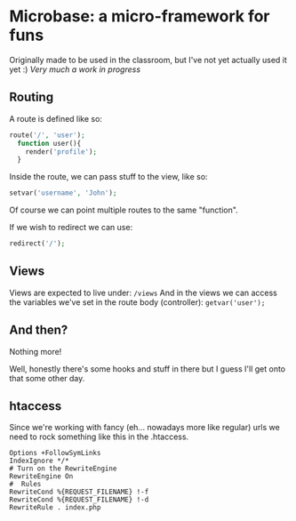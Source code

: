 Microbase: a micro-framework for funs
======================================

Originally made to be used in the classroom, but I've not yet actually used it yet :)
*Very much a work in progress*

Routing
-------
A route is defined like so:
```php
route('/', 'user');
  function user(){
    render('profile');
  }
```

Inside the route, we can pass stuff to the view, like so:
```php
setvar('username', 'John');
```

Of course we can point multiple routes to the same "function".

If we wish to redirect we can use:
```php
redirect('/');
```

Views
-----
Views are expected to live under:
```/views```
And in the views we can access the variables we've set in the route body (controller):
```getvar('user');```


And then?
---------
Nothing more!

Well, honestly there's some hooks and stuff in there but I guess I'll get onto that some other day.

htaccess
--------
Since we're working with fancy (eh... nowadays more like regular) urls we need to rock something like this in the .htaccess.
```
Options +FollowSymLinks
IndexIgnore */*
# Turn on the RewriteEngine
RewriteEngine On
#  Rules
RewriteCond %{REQUEST_FILENAME} !-f
RewriteCond %{REQUEST_FILENAME} !-d
RewriteRule . index.php
```
